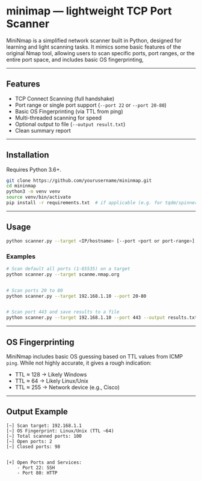# minimap — lightweight TCP Port Scanner

MiniNmap is a simplified network scanner built in Python, designed for learning and light scanning tasks. It mimics some basic features of the original Nmap tool, allowing users to scan specific ports, port ranges, or the entire port space, and includes basic OS fingerprinting,

---

## Features

- TCP Connect Scanning (full handshake)
- Port range or single port support (`--port 22` or `--port 20-80`)
- Basic OS Fingerprinting (via TTL from ping)
- Multi-threaded scanning for speed
- Optional output to file (`--output result.txt`)
- Clean summary report

---

## Installation

Requires Python 3.6+.

```bash
git clone https://github.com/yourusername/mininmap.git
cd mininmap
python3 -m venv venv
source venv/bin/activate
pip install -r requirements.txt  # if applicable (e.g. for tqdm/spinner)
```

---

## Usage

```bash
python scanner.py --target <IP/hostname> [--port <port or port-range>] [--threads N] [--timeout T] [--output result.txt]
```

### Examples

```bash
# Scan default all ports (1-65535) on a target
python scanner.py --target scanme.nmap.org


# Scan ports 20 to 80
python scanner.py --target 192.168.1.10 --port 20-80


# Scan port 443 and save results to a file
python scanner.py --target 192.168.1.10 --port 443 --output results.txt
```

---

## OS Fingerprinting

MiniNmap includes basic OS guessing based on TTL values from ICMP `ping`. While not highly accurate, it gives a rough indication:

- TTL ≈ 128 → Likely Windows
- TTL ≈ 64 → Likely Linux/Unix
- TTL ≈ 255 → Network device (e.g., Cisco)

---

## Output Example

```text
[~] Scan target: 192.168.1.1
[~] OS Fingerprint: Linux/Unix (TTL ~64)
[~] Total scanned ports: 100
[~] Open ports: 2
[~] Closed ports: 98


[+] Open Ports and Services:
    - Port 22: SSH
    - Port 80: HTTP
```
